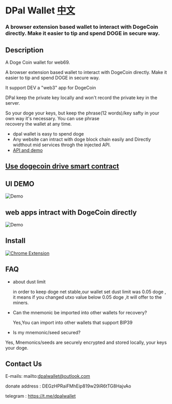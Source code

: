 # DPal Wallet  [中文](./README_ZH.MD)
### A browser extension based wallet to interact with DogeCoin directly. Make it easier to tip and spend DOGE in secure way.

## Description

A Doge Coin wallet for web69.

A browser extension based wallet to interact with DogeCoin directly. Make it easier to tip and spend DOGE in secure way.

It support DEV a "web3" app for DogeCoin

DPal keep the private key locally and won't record the private key in the server.

So your doge your keys, but keep the phrase(12 words)/key safty in your own way it's necessary. You can use phrase  
recovery the wallet at any time.

* dpal wallet is easy to spend doge
* Any website can intract with doge block chain easily and Directly widthout mid services throgh the injected API.
* [API and demo](./api.md)

## [Use dogecoin drive smart contract](./SmartContract_DOGE.MD)
## UI DEMO 
![Demo](https://github.com/dpalwallet/DPalWallet/blob/main/main_ui.gif)

## web apps intract with DogeCoin directly
![Demo](https://github.com/dpalwallet/DPalWallet/blob/main/Untitled_%20Oct%2017%2C%202022%2012_54%20PM.gif)

## Install
[![Chrome Extension](https://www.google.com/chrome/static/images/chrome-logo.svg)](https://dpalwallet.github.io)

## FAQ

- about dust limit

  in order to keep doge net stable,our wallet set dust limit was 0.05 doge , it means if you changed utxo value below 0.05 doge ,it will offer to the miners.

- Can the mnemonic be imported into other wallets for recovery?

  Yes,You can import into other wallets that support BIP39
  
 - Is my mnemonic/seed secured?

  Yes, Mnemonics/seeds are securely encrypted and stored locally, your keys your doge.

## Contact Us

E-mails: mailto:dpalwallet@outlook.com

donate address : DEGzHPRaiFMhEip819w29iR6tTG8HajvAo

telegram : https://t.me/dpalwallet

